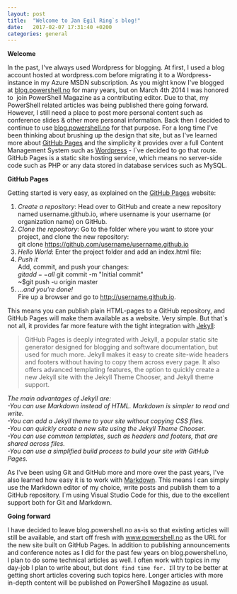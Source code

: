 ```yaml
---
layout: post
title:  "Welcome to Jan Egil Ring`s blog!"
date:   2017-02-07 17:31:40 +0200
categories: general
---
```


**Welcome**

In the past, I've always used Wordpress for blogging. 
At first, I used a blog account hosted at wordpress.com before migrating it to a Wordpress-instance in my Azure MSDN subscription.
As you might know I've blogged at [blog.powershell.no](http://blog.powershell.no) for many years, but on March 4th 2014 I was 
honored to  join PowerShell Magazine as a contributing editor.
Due to that, my PowerShell related articles was being published there going forward. 
However, I still need a place to post more personal content such as conference slides & other more personal information.
Back then I decided to continue to use [blog.powershell.no](http://blog.powershell.no) for that purpose.
For a long time I've been thinking about brushing up the design that site, but as 
I've learned more about [GitHub Pages](https://pages.github.com/) and the simplicity it provides over a full Content
Management System such as [Wordpress](https://en.wikipedia.org/wiki/WordPress) - I`ve decided to go that route. GitHub Pages is a static 
site hosting service, which means no server-side code such as PHP or any data stored in database services such as MySQL.

**GitHub Pages**

Getting started is very easy, as explained on the [GitHub Pages](https://pages.github.com/) website:
1. *Create a repository*: Head over to GitHub and create a new repository named username.github.io, where username is your username (or organization name) on GitHub.  
2. *Clone the repository*: Go to the folder where you want to store your project, and clone the new repository:  
git clone https://github.com/username/username.github.io  
3. *Hello World*: Enter the project folder and add an index.html file:  
4. *Push it*  
Add, commit, and push your changes:  
$git add --all  
~$git commit -m "Initial commit"  
~$git push -u origin master  
5. *…and you're done!*  
Fire up a browser and go to http://username.github.io.  

This means you can publish plain HTML-pages to a GitHub repository, and GitHub Pages will make them available as a website.
Very simple. But that`s not all, it provides far more feature with the tight integration with [Jekyll](https://help.github.com/articles/about-github-pages-and-jekyll/):
> GitHub Pages is deeply integrated with Jekyll, a popular static site generator designed for blogging and software documentation, but used for much more. Jekyll makes it easy to create site-wide headers and footers without having to copy them across every page. It also offers advanced templating features, the option to quickly create a new Jekyll site with the Jekyll Theme Chooser, and Jekyll theme support.

*The main advantages of Jekyll are:  
-You can use Markdown instead of HTML. Markdown is simpler to read and write.  
-You can add a Jekyll theme to your site without copying CSS files.  
-You can quickly create a new site using the Jekyll Theme Chooser.  
-You can use common templates, such as headers and footers, that are shared across files.  
-You can use a simplified build process to build your site with GitHub Pages.*  

As I've been using Git and GitHub more and more over the past years, I've also learned how easy
it is to work with [Markdown](https://en.wikipedia.org/wiki/Markdown). This means I can simply use the Markdown editor of 
my choice, write posts and publish them to a GitHub repository. I`m using Visual Studio Code for this, due to the excellent 
support both for Git and Markdown.

**Going forward**

I have decided to leave blog.powershell.no as-is so that existing articles will still be available, and start off fresh with 
www.powershell.no as the URL for the new site built on GitHub Pages. In addition to publishing announcements and conference 
notes as I did for the past few years on blog.powershell.no, I plan to do some technical articles as well. I often work with topics in my day-job I plan to write about, 
but don`t find time for. I`ll try to be better at getting short articles covering such topics here.
Longer articles with more in-depth content will be published on PowerShell Magazine as usual.